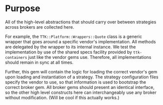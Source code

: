 # Purpose

All of the high-level abstractions that should carry over
between strategies across brokers are collected here.

For example, the `TTK::Platform::Wrappers::Quote` class
is a generic wrapper that goes around a specific vendor's
implementation. All methods are delegated by the wrapper
to its internal instance. We test the implementation by
use of the shared specs facility provided by
`ttk-containers` just like the vendor gems use. Therefore,
all implementations should remain in sync at all times.

Further, this gem will contain the logic for loading
the correct vendor's gem upon loading and instantiation
of a strategy. The strategy configuration files specify
the vendor to use, so that information is used to
bootstrap the correct broker gem. All broker gems
should present an identical interface, so the other
high level constructs here can interchangeably use any
broker without modification. (Will be cool if this
actually works.)